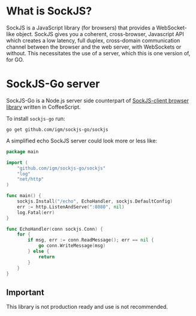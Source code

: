 What is SockJS?
===============

SockJS is a JavaScript library (for browsers) that provides a WebSocket-like
object. SockJS gives you a coherent, cross-browser, Javascript API
which creates a low latency, full duplex, cross-domain communication
channel between the browser and the web server, with WebSockets or without.
This necessitates the use of a server, which this is one version of, for GO.


SockJS-Go server
================

SockJS-Go is a Node.js server side counterpart of
[SockJS-client browser library](https://github.com/sockjs/sockjs-client)
written in CoffeeScript.

To install `sockjs-go` run:

    go get github.com/igm/sockjs-go/sockjs

A simplified echo SockJS server could look more or less like:    


```go
package main

import (
	"github.com/igm/sockjs-go/sockjs"
	"log"
	"net/http"
)

func main() {
    sockjs.Install("/echo", EchoHandler, sockjs.DefaultConfig)
	err := http.ListenAndServe(":8080", nil)
	log.Fatal(err)
}

func EchoHandler(conn sockjs.Conn) {
	for {
		if msg, err := conn.ReadMessage(); err == nil {
			go conn.WriteMessage(msg)
		} else {
			return
		}
	}
}
```

Important
---------
This library is not production ready and use is not recommended.
